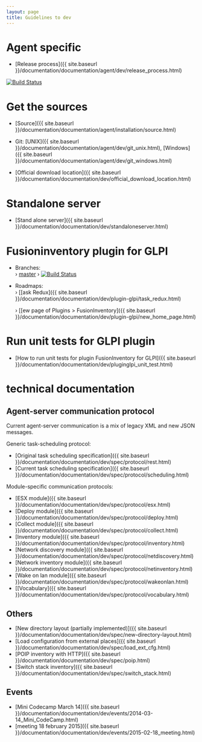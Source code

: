 ```yaml
---
layout: page
title: Guidelines to dev
---
```


# Agent specific

* [Release process]({{ site.baseurl }}/documentation/documentation/agent/dev/release_process.html)

[![Build Status](https://travis-ci.org/fusioninventory/fusioninventory-agent.png?branch=master)](https://travis-ci.org/fusioninventory/fusioninventory-agent)

# Get the sources

* [Source]({{ site.baseurl }}/documentation/documentation/agent/installation/source.html)
* Git: [UNIX]({{ site.baseurl }}/documentation/documentation/agent/dev/git_unix.html), [Windows]({{ site.baseurl }}/documentation/documentation/agent/dev/git_windows.html)

* [Official download location]({{ site.baseurl }}/documentation/documentation/dev/official_download_location.html)

# Standalone server

* [Stand alone server]({{ site.baseurl }}/documentation/documentation/dev/standaloneserver.html)

# Fusioninventory plugin for GLPI

* Branches: <br/>
  › [master](https://github.com/fusinv/fusioninventory-for-glpi/tree/master)  › [![Build Status](https://travis-ci.org/fusioninventory/fusioninventory-for-glpi.png?branch=master)](https://travis-ci.org/fusioninventory/fusioninventory-for-glpi)

* Roadmaps: <br/>
  › [[ask Redux]({{ site.baseurl }}/documentation/documentation/dev/plugin-glpi/task_redux.html)

  › [[ew page of Plugins > FusionInventory]({{ site.baseurl }}/documentation/documentation/dev/plugin-glpi/new_home_page.html)

# Run unit tests for GLPI plugin

* [How to run unit tests for plugin FusionInventory for GLPI]({{ site.baseurl }}/documentation/documentation/dev/pluginglpi_unit_test.html)

# technical documentation

## Agent-server communication protocol

Current agent-server communication is a mix of legacy XML and new JSON messages.

Generic task-scheduling protocol:

* [Original task scheduling specification]({{ site.baseurl }}/documentation/documentation/dev/spec/protocol/rest.html)
* [Current task scheduling specification]({{ site.baseurl }}/documentation/documentation/dev/spec/protocol/scheduling.html)

Module-specific communication protocols:

* [ESX module]({{ site.baseurl }}/documentation/documentation/dev/spec/protocol/esx.html)
* [Deploy module]({{ site.baseurl }}/documentation/documentation/dev/spec/protocol/deploy.html)
* [Collect module]({{ site.baseurl }}/documentation/documentation/dev/spec/protocol/collect.html)
* [Inventory module]({{ site.baseurl }}/documentation/documentation/dev/spec/protocol/inventory.html)
* [Network discovery module]({{ site.baseurl }}/documentation/documentation/dev/spec/protocol/netdiscovery.html)
* [Network inventory module]({{ site.baseurl }}/documentation/documentation/dev/spec/protocol/netinventory.html)
* [Wake on lan module]({{ site.baseurl }}/documentation/documentation/dev/spec/protocol/wakeonlan.html)
* [[Vocabulary]({{ site.baseurl }}/documentation/documentation/dev/spec/protocol/vocabulary.html)

## Others

* [New directory layout (partially implemented)]({{ site.baseurl }}/documentation/documentation/dev/spec/new-directory-layout.html)
* [Load configuration from external places]({{ site.baseurl }}/documentation/documentation/dev/spec/load_ext_cfg.html)
* [POIP inventory with HTTP]({{ site.baseurl }}/documentation/documentation/dev/spec/poip.html)
* [Switch stack inventory]({{ site.baseurl }}/documentation/documentation/dev/spec/switch_stack.html)

## Events

* [Mini Codecamp March 14]({{ site.baseurl }}/documentation/documentation/dev/events/2014-03-14_Mini_CodeCamp.html)
* [meeting 18 february 2015]({{ site.baseurl }}/documentation/documentation/dev/events/2015-02-18_meeting.html)
